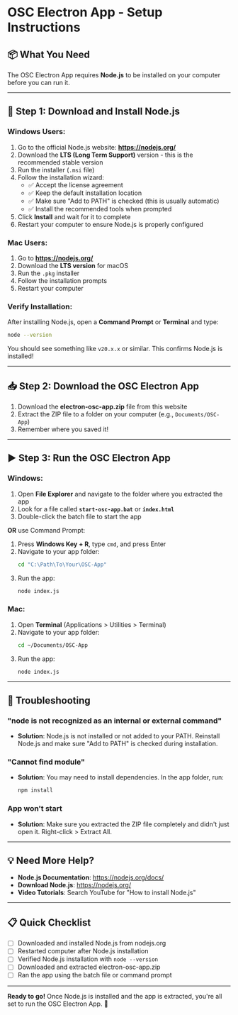 # OSC Electron App - Setup Instructions

## 📦 What You Need

The OSC Electron App requires **Node.js** to be installed on your computer before you can run it.

---

## 🚀 Step 1: Download and Install Node.js

### Windows Users:
1. Go to the official Node.js website: **https://nodejs.org/**
2. Download the **LTS (Long Term Support)** version - this is the recommended stable version
3. Run the installer (`.msi` file)
4. Follow the installation wizard:
   - ✅ Accept the license agreement
   - ✅ Keep the default installation location
   - ✅ Make sure "Add to PATH" is checked (this is usually automatic)
   - ✅ Install the recommended tools when prompted
5. Click **Install** and wait for it to complete
6. Restart your computer to ensure Node.js is properly configured

### Mac Users:
1. Go to **https://nodejs.org/**
2. Download the **LTS version** for macOS
3. Run the `.pkg` installer
4. Follow the installation prompts
5. Restart your computer

### Verify Installation:
After installing Node.js, open a **Command Prompt** or **Terminal** and type:
```bash
node --version
```
You should see something like `v20.x.x` or similar. This confirms Node.js is installed!

---

## 📥 Step 2: Download the OSC Electron App

1. Download the **electron-osc-app.zip** file from this website
2. Extract the ZIP file to a folder on your computer (e.g., `Documents/OSC-App`)
3. Remember where you saved it!

---

## ▶️ Step 3: Run the OSC Electron App

### Windows:
1. Open **File Explorer** and navigate to the folder where you extracted the app
2. Look for a file called **`start-osc-app.bat`** or **`index.html`**
3. Double-click the batch file to start the app

**OR** use Command Prompt:
1. Press **Windows Key + R**, type `cmd`, and press Enter
2. Navigate to your app folder:
   ```bash
   cd "C:\Path\To\Your\OSC-App"
   ```
3. Run the app:
   ```bash
   node index.js
   ```

### Mac:
1. Open **Terminal** (Applications > Utilities > Terminal)
2. Navigate to your app folder:
   ```bash
   cd ~/Documents/OSC-App
   ```
3. Run the app:
   ```bash
   node index.js
   ```

---

## 🔧 Troubleshooting

### "node is not recognized as an internal or external command"
- **Solution**: Node.js is not installed or not added to your PATH. Reinstall Node.js and make sure "Add to PATH" is checked during installation.

### "Cannot find module"
- **Solution**: You may need to install dependencies. In the app folder, run:
  ```bash
  npm install
  ```

### App won't start
- **Solution**: Make sure you extracted the ZIP file completely and didn't just open it. Right-click > Extract All.

---

## 💡 Need More Help?

- **Node.js Documentation**: https://nodejs.org/docs/
- **Download Node.js**: https://nodejs.org/
- **Video Tutorials**: Search YouTube for "How to install Node.js"

---

## 📋 Quick Checklist

- [ ] Downloaded and installed Node.js from nodejs.org
- [ ] Restarted computer after Node.js installation
- [ ] Verified Node.js installation with `node --version`
- [ ] Downloaded and extracted electron-osc-app.zip
- [ ] Ran the app using the batch file or command prompt

---

**Ready to go!** Once Node.js is installed and the app is extracted, you're all set to run the OSC Electron App. 🎉

